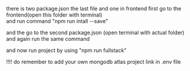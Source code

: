 there is two package.json the last file and one in frontend
first go to the frontend(open this folder with terminal)  
and run command "npm run intall --save"


and the go to the second package.json (open terminal with actual folder)
and again run the same command

and now run project by using "npm run fullstack"



!!!! do remember to add your own mongodb atlas project link in .env file
